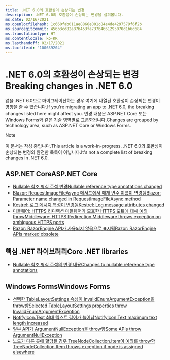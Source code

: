 ```yaml
---
title: .NET 6.0의 호환성이 손상되는 변경
description: .NET 6.0의 호환성이 손상되는 변경을 살펴봅니다.
ms.date: 02/16/2021
ms.openlocfilehash: 1c660fab011ae8866e001c84e4de4297579f6f2b
ms.sourcegitcommit: 456b3cd82a87b453fa737b4661295070d1b6d684
ms.translationtype: HT
ms.contentlocale: ko-KR
ms.lasthandoff: 02/17/2021
ms.locfileid: "100639204"
---
```

# <a name="breaking-changes-in-net-60"></a><span data-ttu-id="898f4-103">.NET 6.0의 호환성이 손상되는 변경</span><span class="sxs-lookup"><span data-stu-id="898f4-103">Breaking changes in .NET 6.0</span></span>

<span data-ttu-id="898f4-104">앱을 .NET 6.0으로 마이그레이션하는 경우 여기에 나열된 호환성이 손상되는 변경이 영향을 줄 수 있습니다.</span><span class="sxs-lookup"><span data-stu-id="898f4-104">If you're migrating an app to .NET 6.0, the breaking changes listed here might affect you.</span></span> <span data-ttu-id="898f4-105">변경 내용은 ASP.NET Core 또는 Windows Forms와 같은 기술 영역별로 그룹화됩니다.</span><span class="sxs-lookup"><span data-stu-id="898f4-105">Changes are grouped by technology area, such as ASP.NET Core or Windows Forms.</span></span>

> [!NOTE]
> <span data-ttu-id="898f4-106">이 문서는 작성 중입니다.</span><span class="sxs-lookup"><span data-stu-id="898f4-106">This article is a work-in-progress.</span></span> <span data-ttu-id="898f4-107">.NET 6.0의 호환성이 손상되는 변경의 완전한 목록이 아닙니다.</span><span class="sxs-lookup"><span data-stu-id="898f4-107">It's not a complete list of breaking changes in .NET 6.0.</span></span>

## <a name="aspnet-core"></a><span data-ttu-id="898f4-108">ASP.NET Core</span><span class="sxs-lookup"><span data-stu-id="898f4-108">ASP.NET Core</span></span>

- [<span data-ttu-id="898f4-109">Nullable 참조 형식 주석 변경</span><span class="sxs-lookup"><span data-stu-id="898f4-109">Nullable reference type annotations changed</span></span>](aspnet-core/6.0/nullable-reference-type-annotations-changed.md)
- [<span data-ttu-id="898f4-110">Blazor: RequestImageFileAsync 메서드에서 매개 변수 이름이 변경됨</span><span class="sxs-lookup"><span data-stu-id="898f4-110">Blazor: Parameter name changed in RequestImageFileAsync method</span></span>](aspnet-core/6.0/blazor-parameter-name-changed-in-method.md)
- [<span data-ttu-id="898f4-111">Kestrel: 로그 메시지 특성이 변경됨</span><span class="sxs-lookup"><span data-stu-id="898f4-111">Kestrel: Log message attributes changed</span></span>](aspnet-core/6.0/kestrel-log-message-attributes-changed.md)
- [<span data-ttu-id="898f4-112">미들웨어: HTTPS 리디렉션 미들웨어가 모호한 HTTPS 포트에 대해 예외 throw</span><span class="sxs-lookup"><span data-stu-id="898f4-112">Middleware: HTTPS Redirection Middleware throws exception on ambiguous HTTPS ports</span></span>](aspnet-core/6.0/middleware-ambiguous-https-ports-exception.md)
- [<span data-ttu-id="898f4-113">Razor: RazorEngine API가 사용되지 않음으로 표시됨</span><span class="sxs-lookup"><span data-stu-id="898f4-113">Razor: RazorEngine APIs marked obsolete</span></span>](aspnet-core/6.0/razor-engine-apis-obsolete.md)

## <a name="core-net-libraries"></a><span data-ttu-id="898f4-114">핵심 .NET 라이브러리</span><span class="sxs-lookup"><span data-stu-id="898f4-114">Core .NET libraries</span></span>

- [<span data-ttu-id="898f4-115">Nullable 참조 형식 주석의 변경 내용</span><span class="sxs-lookup"><span data-stu-id="898f4-115">Changes to nullable reference type annotations</span></span>](core-libraries/6.0/nullable-ref-type-annotation-changes.md)

## <a name="windows-forms"></a><span data-ttu-id="898f4-116">Windows Forms</span><span class="sxs-lookup"><span data-stu-id="898f4-116">Windows Forms</span></span>

- [<span data-ttu-id="898f4-117">선택한 TableLayoutSettings 속성이 InvalidEnumArgumentException을 throw함</span><span class="sxs-lookup"><span data-stu-id="898f4-117">Selected TableLayoutSettings properties throw InvalidEnumArgumentException</span></span>](windows-forms/6.0/tablelayoutsettings-apis-throw-invalidenumargumentexception.md)
- [<span data-ttu-id="898f4-118">NotifyIcon.Text 최대 텍스트 길이가 늘어남</span><span class="sxs-lookup"><span data-stu-id="898f4-118">NotifyIcon.Text maximum text length increased</span></span>](windows-forms/6.0/notifyicon-text-max-text-length-increased.md)
- [<span data-ttu-id="898f4-119">일부 API가 ArgumentNullException을 throw함</span><span class="sxs-lookup"><span data-stu-id="898f4-119">Some APIs throw ArgumentNullException</span></span>](windows-forms/6.0/apis-throw-argumentnullexception.md)
- [<span data-ttu-id="898f4-120">노드가 다른 곳에 할당될 경우 TreeNodeCollection.Item이 예외를 throw함</span><span class="sxs-lookup"><span data-stu-id="898f4-120">TreeNodeCollection.Item throws exception if node is assigned elsewhere</span></span>](windows-forms/6.0/treenodecollection-item-throws-argumentexception.md)
